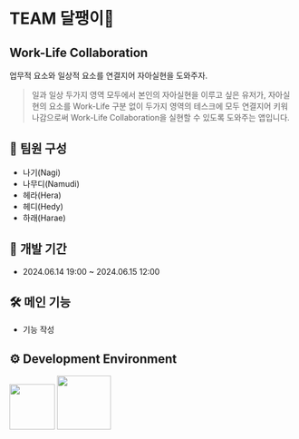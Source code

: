 # TEAM 달팽이🐌

## Work-Life Collaboration

업무적 요소와 일상적 요소를 연결지어 자아실현을 도와주자.<br>
> 일과 일상 두가지 영역 모두에서 본인의 자아실현을 이루고 싶은 유저가,
> 자아실현의 요소를 Work-Life 구분 없이 두가지 영역의 테스크에 모두 연결지어 키워나감으로써 Work-Life Collaboration을 실현할 수 있도록 도와주는 앱입니다.

##  팀원 구성
- 나기(Nagi)
- 나무디(Namudi)
- 헤라(Hera)
- 헤디(Hedy)
- 하래(Harae)

## 📅 개발 기간
- 2024.06.14 19:00 ~ 2024.06.15 12:00

## 🛠 메인 기능
- 기능 작성

## ⚙️ Development Environment
<img width="80" src="https://img.shields.io/badge/IOS-17%2B-yellow"> <img width="95" src="https://img.shields.io/badge/Xcode-15.3-blue">
